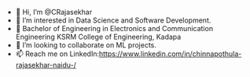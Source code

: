 - 👋 Hi, I’m @CRajasekhar
- 👀  I’m interested in Data Science and Software Development.
- 🌱  Bachelor of Engineering in Electronics and Communication Engineering
       KSRM College of Engineering, Kadapa
- 💞️  I’m looking to collaborate on ML projects.
- 📫 Reach me on LinkedIn:https://www.linkedin.com/in/chinnapothula-rajasekhar-naidu-/ 




<!---
CRajasekhar3182/CRajasekhar3182 is a ✨ special ✨ repository because its `README.md` (this file) appears on your GitHub profile.
You can click the Preview link to take a look at your changes.
--->
